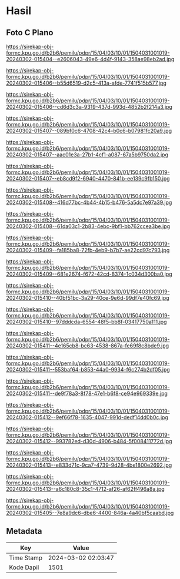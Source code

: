 # Hasil

## Foto C Plano

https://sirekap-obj-formc.kpu.go.id/b2b6/pemilu/pdpr/15/04/03/10/01/1504031001019-20240302-015404--e2606043-49e6-4d4f-9143-358ae98eb2ad.jpg

https://sirekap-obj-formc.kpu.go.id/b2b6/pemilu/pdpr/15/04/03/10/01/1504031001019-20240302-015406--b55d6519-d2c5-413a-afde-7741f515b577.jpg

https://sirekap-obj-formc.kpu.go.id/b2b6/pemilu/pdpr/15/04/03/10/01/1504031001019-20240302-015406--cd6d3c3a-9319-437d-993d-4852b2f214a3.jpg

https://sirekap-obj-formc.kpu.go.id/b2b6/pemilu/pdpr/15/04/03/10/01/1504031001019-20240302-015407--089bf0c6-4708-42c4-b0c6-b07981fc20a9.jpg

https://sirekap-obj-formc.kpu.go.id/b2b6/pemilu/pdpr/15/04/03/10/01/1504031001019-20240302-015407--aac01e3a-27b1-4cf1-a087-67a5b9750da2.jpg

https://sirekap-obj-formc.kpu.go.id/b2b6/pemilu/pdpr/15/04/03/10/01/1504031001019-20240302-015407--eb8cd9f2-6940-4470-841b-ee139c9fb150.jpg

https://sirekap-obj-formc.kpu.go.id/b2b6/pemilu/pdpr/15/04/03/10/01/1504031001019-20240302-015408--416d77bc-4b44-4b15-b476-5a5dc7e97a39.jpg

https://sirekap-obj-formc.kpu.go.id/b2b6/pemilu/pdpr/15/04/03/10/01/1504031001019-20240302-015408--61da03c1-2b83-4ebc-9bf1-bb762ccea3be.jpg

https://sirekap-obj-formc.kpu.go.id/b2b6/pemilu/pdpr/15/04/03/10/01/1504031001019-20240302-015409--fa185ba8-72fb-4eb9-b7b7-ae22cd97c793.jpg

https://sirekap-obj-formc.kpu.go.id/b2b6/pemilu/pdpr/15/04/03/10/01/1504031001019-20240302-015409--681e2674-f672-42cd-8374-1c034d300ba0.jpg

https://sirekap-obj-formc.kpu.go.id/b2b6/pemilu/pdpr/15/04/03/10/01/1504031001019-20240302-015410--40bf51bc-3a29-40ce-9e6d-99df7e40fc69.jpg

https://sirekap-obj-formc.kpu.go.id/b2b6/pemilu/pdpr/15/04/03/10/01/1504031001019-20240302-015410--97dddcda-6554-48f5-bb8f-03417750a111.jpg

https://sirekap-obj-formc.kpu.go.id/b2b6/pemilu/pdpr/15/04/03/10/01/1504031001019-20240302-015411--4e165cb8-bc63-4538-867a-fe69f8c8bde9.jpg

https://sirekap-obj-formc.kpu.go.id/b2b6/pemilu/pdpr/15/04/03/10/01/1504031001019-20240302-015411--553baf64-b853-44a0-9934-f6c274b2df05.jpg

https://sirekap-obj-formc.kpu.go.id/b2b6/pemilu/pdpr/15/04/03/10/01/1504031001019-20240302-015411--de9f78a3-8f78-47e1-b6f8-ce94e969339e.jpg

https://sirekap-obj-formc.kpu.go.id/b2b6/pemilu/pdpr/15/04/03/10/01/1504031001019-20240302-015412--9ef66f78-1635-4047-991d-dedf14dd0b0c.jpg

https://sirekap-obj-formc.kpu.go.id/b2b6/pemilu/pdpr/15/04/03/10/01/1504031001019-20240302-015412--993782ed-d30d-4906-b484-5f008411772d.jpg

https://sirekap-obj-formc.kpu.go.id/b2b6/pemilu/pdpr/15/04/03/10/01/1504031001019-20240302-015413--e833d71c-9ca7-4739-9d28-4be1800e2692.jpg

https://sirekap-obj-formc.kpu.go.id/b2b6/pemilu/pdpr/15/04/03/10/01/1504031001019-20240302-015413--a6c180c8-35c1-4712-af26-af62ff496a8a.jpg

https://sirekap-obj-formc.kpu.go.id/b2b6/pemilu/pdpr/15/04/03/10/01/1504031001019-20240302-015405--7e8a9dc6-dbe6-4400-846a-4a40bf5caabd.jpg


## Metadata

| Key        | Value               |
| ---------- | ------------------- |
| Time Stamp | 2024-03-02 02:03:47 |
| Kode Dapil | 1501                |



